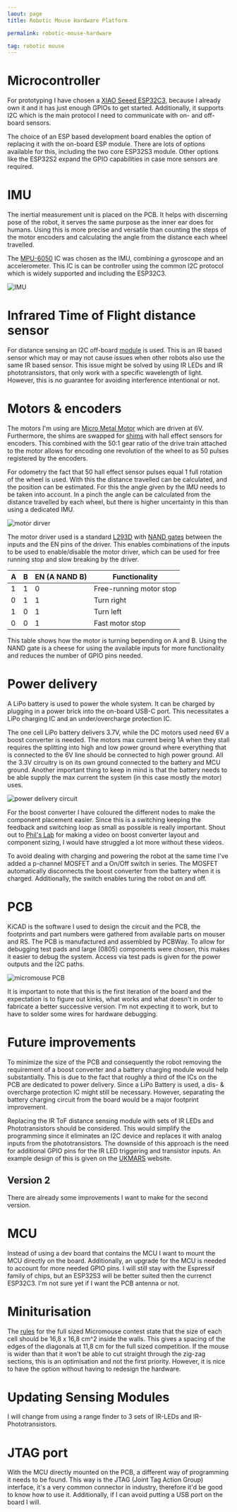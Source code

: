 ```yaml
---
laout: page
title: Robotic Mouse Hardware Platform

permalink: robotic-mouse-hardware

tag: robotic mouse
---
```


# Microcontroller

For prototyping I have chosen a [XIAO Seeed ESP32C3](https://wiki.seeedstudio.com/XIAO_ESP32C3_Getting_Started/), because I already own it and it has just enough GPIOs to get started.
Additionally, it supports I2C which is the main protocol I need to communicate with on- and off-board sensors.

The choice of an ESP based development board enables the option of replacing it with the on-board ESP module.
There are lots of options available for this, including the two core ESP32S3 module.
Other options like the ESP32S2 expand the GPIO capabilities in case more sensors are required.


# IMU

The inertial measurement unit is placed on the PCB.
It helps with discerning pose of the robot, it serves the same purpose as the inner ear does for humans.
Using this is more precise and versatile than counting the steps of the motor encoders and calculating the angle from the distance each wheel travelled.


The [MPU-6050](https://invensense.tdk.com/wp-content/uploads/2015/02/MPU-6000-Datasheet1.pdf) IC was chosen as the IMU, combining a gyroscope and an accelerometer.
This IC is can be controller using the common I2C protocol which is widely supported and including the ESP32C3.

![IMU](media/MicroMouse-sensing_module.svg)

# Infrared Time of Flight distance sensor

For distance sensing an I2C off-board [module](https://thepihut.com/products/tf-luna-lidar-ranging-sensor) is used.
This is an IR based sensor which may or may not cause issues when other robots also use the same IR based sensor.
This issue might be solved by using IR LEDs and IR phototransistors, that only work with a specific wavelength of light.
However, this is no guarantee for avoiding interference intentional or not.


# Motors & encoders

The motors I'm using are [Micro Metal Motor](https://thepihut.com/products/micro-metal-gearmotor-with-motor-connector-shim-mcs) which are driven at 6V.
Furthermore, the shims are swapped for [shims](https://thepihut.com/products/micro-metal-motor-encoder-mmme-pack-of-2) with hall effect sensors for encoders.
This combined with the 50:1 gear ratio of the drive train attached to the motor allows for encoding one revolution of the wheel to as 50 pulses registered by the encoders.

For odometry the fact that 50 hall effect sensor pulses equal 1 full rotation of the wheel is used.
With this the distance travelled can be calculated, and the position can be estimated.
For this the angle given by the IMU needs to be taken into account.
In a pinch the angle can be calculated from the distance travelled by each wheel, but there is higher uncertainty in this than using a dedicated IMU.

![motor dirver](media/MicroMouse-motor_module.svg)

The motor driver used is a standard [L293D](https://www.ti.com/product/L293D) with [NAND gates](https://www.ti.com/lit/ds/symlink/sn7400.pdf?ts=1731168774987&ref_url=https%253A%252F%252Fwww.mouser.fr%252F) between the inputs and the EN pins of the driver.
This enables combinations of the inputs to be used to enable/disable the motor driver, which can be used for free running stop and slow breaking by the driver.


| A | B | EN (A NAND B)| Functionality |
|---|---|-----|---------------|
| 1 | 1 | 0 | Free-running motor stop |
| 0 | 1 | 1 | Turn right |
| 1 | 0 | 1 | Turn left |
| 0 | 0 | 1 | Fast motor stop |

This table shows how the motor is turning bepending on A and B.
Using the NAND gate is a cheese for using the available inputs for more functionality and reduces the number of GPIO pins needed.

# Power delivery

A LiPo battery is used to power the whole system.
It can be charged by plugging in a power brick into the on-board USB-C port.
This necessitates a LiPo charging IC and an under/overcharge protection IC.

The one cell LiPo battery delivers 3.7V, while the DC motors used need 6V a boost converter is needed.
The motors max current being 1A when they stall requires the splitting into high and low power ground where everything that is connected to the 6V line should be connected to high power ground.
All the 3.3V circuitry is on its own ground connected to the battery and MCU ground.
Another important thing to keep in mind is that the battery needs to be able supply the max current the system (in this case mostly the motor) uses.

![power delivery circuit](media/MicroMouse-power_module.svg)

For the boost converter I have coloured the different nodes to make the component placement easier.
Since this is a switching keeping the feedback and switching loop as small as possible is really important.
Shout out to [Phil's Lab](https://www.youtube.com/watch?v=1g-D8T65SJU) for making a video on boost converter layout and component sizing, I would have struggled a lot more without these videos.

To avoid dealing with charging and powering the robot at the same time I've added a p-channel MOSFET and a On/Off switch in series.
The MOSFET automatically disconnects the boost converter from the battery when it is charged.
Additionally, the switch enables turing the robot on and off.

# PCB

KiCAD is the software I used to design the circuit and the PCB, the footprints and part numbers were gathered from available parts on mouser and RS.
The PCB is manufactured and assembled by PCBWay.
To allow for debugging test pads and large (0805) components were chosen, this makes it easier to debug the system.
Access via test pads is given for the power outputs and the I2C paths.

![micromouse PCB](media/MicroMouse_front.png)

It is important to note that this is the first iteration of the board and the expectation is to figure out kinks, what works and what doesn't in order to fabricate a better successive version.
I'm not expecting it to work, but to have to solder some wires for hardware debugging.

# Future improvements

To minimize the size of the PCB and consequently the robot removing the requirement of a boost converter and a battery charging module would help substantially.
This is due to the fact that roughly a third of the ICs on the PCB are dedicated to power delivery.
Since a LiPo Battery is used, a dis- & overcharge protection IC might still be necessary.
However, separating the battery charging circuit from the board would be a major footprint improvement.

Replacing the IR ToF distance sensing module with sets of IR LEDs and Phototransistors should be considered.
This would simplify the programming since it eliminates an I2C device and replaces it with analog inputs from the phototransistors.
The downside of this approach is the need for additional GPIO pins for the IR LED triggering and transistor inputs.
An example design of this is given on the [UKMARS](https://ukmars.org/projects/ukmarsbot/reference-guide/ukmarsbot-wall-sensor-basic/) website.

## Version 2

There are already some improvements I want to make for the second version.

# MCU

Instead of using a dev board that contains the MCU I want to mount the MCU directly on the board.
Additionally, an upgrade for the MCU is needed to account for more needed GPIO pins.
I will still stay with the Espressif family of chips, but an ESP32S3 will be better suited then the currenct ESP32C3.
I'm not sure yet if I want the PCB antenna or not.


# Miniturisation

The [rules](https://ukmars.org/contests/contest-rules/micromouse-classic/) for the full sized Micromouse contest state that the size of each cell should be 16,8 x 16,8 cm^2 inside the walls.
This gives a spacing of the edges of the diagonals at 11,8 cm for the full sized competition.
If the mouse is wider than that it won't be able to cut straight through the zig-zag sections, this is an optimisation and not the first priority.
However, it is nice to have the option without having to redesign the hardware.

# Updating Sensing Modules

I will change from using a range finder to 3 sets of IR-LEDs and IR-Phototransistors.


# JTAG port

With the MCU directly mounted on the PCB, a different way of programming it needs to be found.
This way is the JTAG (Joint Tag Action Group) interface, it's a very common connector in industry, therefore it'd be good to know how to use it.
Additionally, if I can avoid putting a USB port on the board I will.
